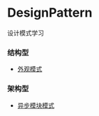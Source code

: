 # DesignPattern
设计模式学习

### 结构型
* [外观模式](https://github.com/heyach/DesignPattern/tree/main/Facade)

### 架构型
* [异步模块模式](https://github.com/heyach/DesignPattern/tree/main/AsynchronousModuleDefinition)
